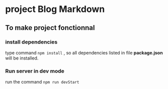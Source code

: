 # project Blog Markdown

## To make project fonctionnal

### install dependencies

type command `npm install` , so all dependencies listed in file **package.json** will be installed.

### Run server in dev mode

run the command `npm run devStart`
